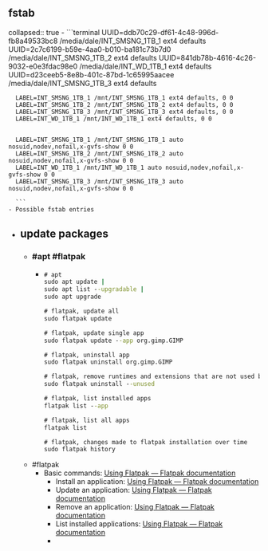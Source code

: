 ## fstab
collapsed:: true
	- ```terminal
	  UUID=ddb70c29-df61-4c48-996d-fb8a49533bc8 /media/dale/INT_SMSNG_1TB_1   ext4    defaults
	  UUID=2c7c6199-b59e-4aa0-b010-ba181c73b7d0 /media/dale/INT_SMSNG_1TB_2   ext4    defaults
	  UUID=841db78b-4616-4c26-9032-e0e3fdac98e0 /media/dale/INT_WD_1TB_1      ext4    defaults
	  UUID=d23ceeb5-8e8b-401c-87bd-1c65995aacee /media/dale/INT_SMSNG_1TB_3   ext4    defaults
	  
	  
	  LABEL=INT_SMSNG_1TB_1 /mnt/INT_SMSNG_1TB_1 ext4 defaults, 0 0
	  LABEL=INT_SMSNG_1TB_2 /mnt/INT_SMSNG_1TB_2 ext4 defaults, 0 0
	  LABEL=INT_SMSNG_1TB_3 /mnt/INT_SMSNG_1TB_3 ext4 defaults, 0 0
	  LABEL=INT_WD_1TB_1 /mnt/INT_WD_1TB_1 ext4 defaults, 0 0
	  
	  
	  LABEL=INT_SMSNG_1TB_1 /mnt/INT_SMSNG_1TB_1 auto nosuid,nodev,nofail,x-gvfs-show 0 0
	  LABEL=INT_SMSNG_1TB_2 /mnt/INT_SMSNG_1TB_2 auto nosuid,nodev,nofail,x-gvfs-show 0 0
	  LABEL=INT_WD_1TB_1 /mnt/INT_WD_1TB_1 auto nosuid,nodev,nofail,x-gvfs-show 0 0
	  LABEL=INT_SMSNG_1TB_3 /mnt/INT_SMSNG_1TB_3 auto nosuid,nodev,nofail,x-gvfs-show 0 0
	  
	  ```
	- Possible fstab entries
- ## update packages
	- ### #apt #flatpak
		- ```cmd
		  # apt
		  sudo apt update |
		  sudo apt list --upgradable |
		  sudo apt upgrade
		  
		  # flatpak, update all
		  sudo flatpak update
		  
		  # flatpak, update single app
		  sudo flatpak update --app org.gimp.GIMP
		  
		  # flatpak, uninstall app
		  sudo flatpak uninstall org.gimp.GIMP
		  
		  # flatpak, remove runtimes and extensions that are not used by installed applications
		  sudo flatpak uninstall --unused
		  
		  # flatpak, list installed apps
		  flatpak list --app
		  
		  # flatpak, list all apps
		  flatpak list
		  
		  # flatpak, changes made to flatpak installation over time
		  sudo flatpak history
		  ```
	- #flatpak
		- Basic commands: [Using Flatpak — Flatpak  documentation](https://docs.flatpak.org/en/latest/using-flatpak.html#basic-commands)
			- Install an application: [Using Flatpak — Flatpak  documentation](https://docs.flatpak.org/en/latest/using-flatpak.html#install-applications)
			- Update an application: [Using Flatpak — Flatpak  documentation](https://docs.flatpak.org/en/latest/using-flatpak.html#updating)
			- Remove an application: [Using Flatpak — Flatpak  documentation](https://docs.flatpak.org/en/latest/using-flatpak.html#remove-an-application)
			- List installed applications: [Using Flatpak — Flatpak  documentation](https://docs.flatpak.org/en/latest/using-flatpak.html#list-installed-applications)
			-